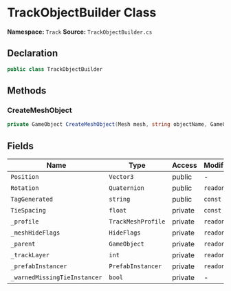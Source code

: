 # TrackObjectBuilder Class

**Namespace:** `Track`
**Source:** `TrackObjectBuilder.cs`

## Declaration

```csharp
public class TrackObjectBuilder
```

## Methods

### CreateMeshObject

```csharp
private GameObject CreateMeshObject(Mesh mesh, string objectName, GameObject parent)
```

## Fields

| Name | Type | Access | Modifiers |
|------|------|--------|-----------|
| `Position` | `Vector3` | public | - |
| `Rotation` | `Quaternion` | public | `readonly` |
| `TagGenerated` | `string` | public | `const` |
| `TieSpacing` | `float` | private | `const` |
| `_profile` | `TrackMeshProfile` | private | `readonly` |
| `_meshHideFlags` | `HideFlags` | private | `readonly` |
| `_parent` | `GameObject` | private | `readonly` |
| `_trackLayer` | `int` | private | `readonly` |
| `_prefabInstancer` | `PrefabInstancer` | private | `readonly` |
| `_warnedMissingTieInstancer` | `bool` | private | - |

